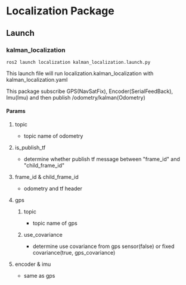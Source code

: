 # Localization Package

##  Launch

### kalman_localization

    ros2 launch localization kalman_localization.launch.py

This launch file will run localization.kalman_localization with kalman_localization.yaml

This package subscribe GPS(NavSatFix), Encoder(SerialFeedBack), Imu(Imu) and then publish /odometry/kalman(Odometry)

#### Params

1. topic

    * topic name of odometry

2. is_publish_tf

    * determine whether publish tf message between "frame_id" and "child_frame_id"

3. frame_id & child_frame_id

    * odometry and tf header

4. gps

    1. topic

        * topic name of gps

    2. use_covariance

        * determine use covariance from gps sensor(false) or fixed covariance(true, gps_covariance)

5. encoder & imu

    * same as gps
